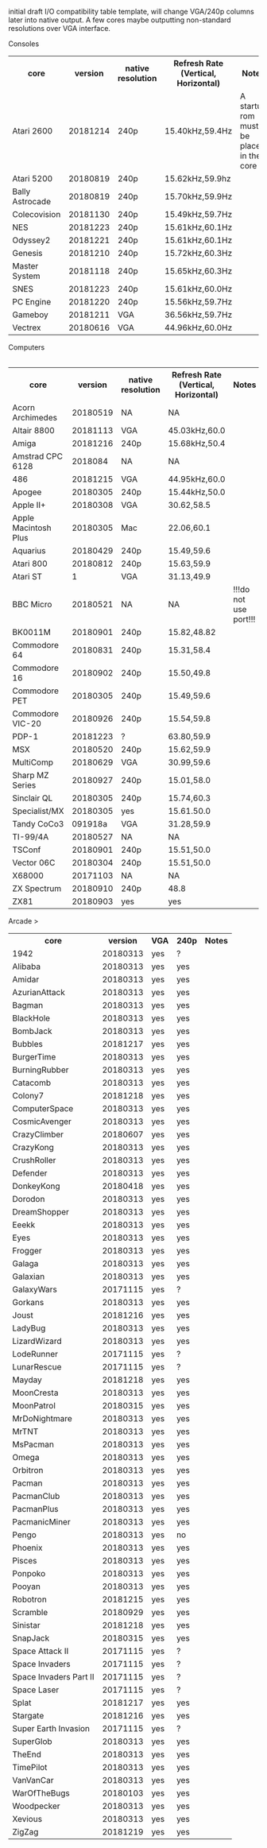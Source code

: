 initial draft I/O compatibility table template, will change VGA/240p columns later into native output.  A few cores maybe outputting non-standard resolutions over VGA interface.


Consoles
<table><tr><th>core</th><th>version</th><th>native resolution</th><th>Refresh Rate (Vertical, Horizontal)</th><th>Notes</th></tr>
<tr><td>Atari 2600</td><td>20181214</td><td>240p</td><td>15.40kHz,59.4Hz</td><td>A startup rom must be placed in the core</td></tr>
<tr><td>Atari 5200</td><td>20180819</td><td>240p</td><td>15.62kHz,59.9hz</td><td></td></tr>
<tr><td>Bally Astrocade</td><td>20180819</td><td>240p</td><td>15.70kHz,59.9Hz</td><td></td></tr>
<tr><td>Colecovision</td><td>20181130</td><td>240p</td><td>15.49kHz,59.7Hz</td><td></td></tr>
<tr><td>NES</td><td>20181223</td><td>240p</td><td>15.61kHz,60.1Hz</td><td></td></tr>
<tr><td>Odyssey2</td><td>20181221</td><td>240p</td><td>15.61kHz,60.1Hz</td><td></td></tr>
<tr><td>Genesis</td><td>20181210</td><td>240p</td><td>15.72kHz,60.3Hz</td><td></td></tr>
<tr><td>Master System</td><td>20181118</td><td>240p</td><td>15.65kHz,60.3Hz</td><td></td></tr>
<tr><td>SNES</td><td>20181223</td><td>240p</td><td>15.61kHz,60.0Hz</td><td></td></tr>
<tr><td>PC Engine</td><td>20181220</td><td>240p</td><td>15.56kHz,59.7Hz</td><td></td></tr>
<tr><td>Gameboy</td><td>20181211</td><td>VGA</td><td>36.56kHz,59.7Hz</td><td></td></tr>
<tr><td>Vectrex</td><td>20180616</td><td>VGA</td><td>44.96kHz,60.0Hz</td><td></td></tr>
</table>
Computers
<table>
<table><tr><th>core</th><th>version</th><th>native resolution</th><th>Refresh Rate (Vertical, Horizontal)</th><th>Notes</th></tr>
<tr><td>Acorn Archimedes</td><td>20180519</td><td>NA</td><td>NA</td><td></td></tr>
<tr><td>Altair 8800</td><td>20181113</td><td>VGA</td><td>45.03kHz,60.0</td><td></td></tr>
<tr><td>Amiga</td><td>20181216</td><td>240p</td><td>15.68kHz,50.4</td><td></td></tr>
<tr><td>Amstrad CPC 6128</td><td>2018084</td><td>NA</td><td>NA</td><td></td></tr>
<tr><td>486</td><td>20181215</td><td>VGA</td><td>44.95kHz,60.0</td><td></td></tr>
<tr><td>Apogee</td><td>20180305</td><td>240p</td><td>15.44kHz,50.0</td><td></td></tr>
<tr><td>Apple II+</td><td>20180308</td><td>VGA</td><td>30.62,58.5</td><td></td></tr>
<tr><td>Apple Macintosh Plus</td><td>20180305</td><td>Mac</td><td>22.06,60.1</td><td></td></tr>
<tr><td>Aquarius</td><td>20180429</td><td>240p</td><td>15.49,59.6</td><td></td></tr>
<tr><td>Atari 800</td><td>20180812</td><td>240p</td><td>15.63,59.9</td><td></td></tr>
<tr><td>Atari ST</td><td>1</td><td>VGA</td><td>31.13,49.9</td><td></td></tr>
<tr><td>BBC Micro</td><td>20180521</td><td>NA</td><td>NA</td><td>!!!do not use port!!!</td></tr>
<tr><td>BK0011M</td><td>20180901</td><td>240p</td><td>15.82,48.82</td><td></td></tr>
<tr><td>Commodore 64</td><td>20180831</td><td>240p</td><td>15.31,58.4</td><td></td></tr>
<tr><td>Commodore 16</td><td>20180902</td><td>240p</td><td>15.50,49.8</td><td></td></tr>
<tr><td>Commodore PET</td><td>20180305</td><td>240p</td><td>15.49,59.6</td><td></td></tr>
<tr><td>Commodore VIC-20</td><td>20180926</td><td>240p</td><td>15.54,59.8</td><td></td></tr>
<tr><td>PDP-1</td><td>20181223</td><td>?</td><td>63.80,59.9</td><td></td></tr>
<tr><td>MSX</td><td>20180520</td><td>240p</td><td>15.62,59.9</td><td></td></tr>
<tr><td>MultiComp</td><td>20180629</td><td>VGA</td><td>30.99,59.6</td><td></td></tr>
<tr><td>Sharp MZ Series</td><td>20180927</td><td>240p</td><td>15.01,58.0</td><td></td></tr>
<tr><td>Sinclair QL</td><td>20180305</td><td>240p</td><td>15.74,60.3</td><td></td></tr>
<tr><td>Specialist/MX</td><td>20180305</td><td>yes</td><td>15.61.50.0</td><td></td></tr>
<tr><td>Tandy CoCo3</td><td>091918a</td><td>VGA</td><td>31.28,59.9</td><td></td></tr>
<tr><td>TI-99/4A</td><td>20180527</td><td>NA</td><td>NA</td><td></td></tr>
<tr><td>TSConf</td><td>20180901</td><td>240p</td><td>15.51,50.0</td><td></td></tr>
<tr><td>Vector 06C</td><td>20180304</td><td>240p</td><td>15.51,50.0</td><td></td></tr>
<tr><td>X68000</td><td>20171103</td><td>NA</td><td>NA</td><td></td></tr>
<tr><td>ZX Spectrum</td><td>20180910</td><td>240p</td><td>48.8</td><td></td></tr>
<tr><td>ZX81</td><td>20180903</td><td>yes</td><td>yes</td><td></td></tr>
</table>
Arcade
<table>
<tr><th>core</th><th>version</th><th>VGA</th><th>240p</th><th>Notes</th></tr>
<tr><td>1942</td><td>20180313</td><td>yes</td><td>?</td><td></td></tr>
<tr><td>Alibaba</td><td>20180313</td><td>yes</td><td>yes</td><td></td></tr>
<tr><td>Amidar</td><td>20180313</td><td>yes</td><td>yes</td><td></td></tr>
<tr><td>AzurianAttack</td><td>20180313</td><td>yes</td><td>yes</td><td></td></tr>
<tr><td>Bagman</td><td>20180313</td><td>yes</td><td>yes</td><td></td></tr>
<tr><td>BlackHole</td><td>20180313</td><td>yes</td><td>yes</td><td></td></tr>
<tr><td>BombJack</td><td>20180313</td><td>yes</td><td>yes</td><td></td></tr>
<tr><td>Bubbles</td><td>20181217</td><td>yes</td><td>yes</td><td></td></tr>
<tr><td>BurgerTime</td><td>20180313</td><td>yes</td><td>yes</td><td></td></tr>
<tr><td>BurningRubber</td><td>20180313</td><td>yes</td><td>yes</td><td></td></tr>
<tr><td>Catacomb</td><td>20180313</td><td>yes</td><td>yes</td><td></td></tr>
<tr><td>Colony7</td><td>20181218</td><td>yes</td><td>yes</td><td></td></tr>
<tr><td>ComputerSpace</td><td>20180313</td><td>yes</td><td>yes</td><td></td></tr>
<tr><td>CosmicAvenger</td><td>20180313</td><td>yes</td><td>yes</td><td></td></tr>
<tr><td>CrazyClimber</td><td>20180607</td><td>yes</td><td>yes</td><td></td></tr>
<tr><td>CrazyKong</td><td>20180313</td><td>yes</td><td>yes</td><td></td></tr>
<tr><td>CrushRoller</td><td>20180313</td><td>yes</td><td>yes</td><td></td></tr>
<tr><td>Defender</td><td>20180313</td><td>yes</td><td>yes</td><td></td></tr>
<tr><td>DonkeyKong</td><td>20180418</td><td>yes</td><td>yes</td><td></td></tr>
<tr><td>Dorodon</td><td>20180313</td><td>yes</td><td>yes</td><td></td></tr>
<tr><td>DreamShopper</td><td>20180313</td><td>yes</td><td>yes</td><td></td></tr>
<tr><td>Eeekk</td><td>20180313</td><td>yes</td><td>yes</td><td></td></tr>
<tr><td>Eyes</td><td>20180313</td><td>yes</td><td>yes</td><td></td></tr>
<tr><td>Frogger</td><td>20180313</td><td>yes</td><td>yes</td><td></td></tr>
<tr><td>Galaga</td><td>20180313</td><td>yes</td><td>yes</td><td></td></tr>
<tr><td>Galaxian</td><td>20180313</td><td>yes</td><td>yes</td><td></td></tr>
<tr><td>GalaxyWars</td><td>20171115</td><td>yes</td><td>?</td><td></td></tr>
<tr><td>Gorkans</td><td>20180313</td><td>yes</td><td>yes</td><td></td></tr>
<tr><td>Joust</td><td>20181216</td><td>yes</td><td>yes</td><td></td></tr>
<tr><td>LadyBug</td><td>20180313</td><td>yes</td><td>yes</td><td></td></tr>
<tr><td>LizardWizard</td><td>20180313</td><td>yes</td><td>yes</td><td></td></tr>
<tr><td>LodeRunner</td><td>20171115</td><td>yes</td><td>?</td><td></td></tr>
<tr><td>LunarRescue</td><td>20171115</td><td>yes</td><td>?</td><td></td></tr>
<tr><td>Mayday</td><td>20181218</td><td>yes</td><td>yes</td><td></td></tr>
<tr><td>MoonCresta</td><td>20180313</td><td>yes</td><td>yes</td><td></td></tr>
<tr><td>MoonPatrol</td><td>20180315</td><td>yes</td><td>yes</td><td></td></tr>
<tr><td>MrDoNightmare</td><td>20180313</td><td>yes</td><td>yes</td><td></td></tr>
<tr><td>MrTNT</td><td>20180313</td><td>yes</td><td>yes</td><td></td></tr>
<tr><td>MsPacman</td><td>20180313</td><td>yes</td><td>yes</td><td></td></tr>
<tr><td>Omega</td><td>20180313</td><td>yes</td><td>yes</td><td></td></tr>
<tr><td>Orbitron</td><td>20180313</td><td>yes</td><td>yes</td><td></td></tr>
<tr><td>Pacman</td><td>20180313</td><td>yes</td><td>yes</td><td></td></tr>
<tr><td>PacmanClub</td><td>20180313</td><td>yes</td><td>yes</td><td></td></tr>
<tr><td>PacmanPlus</td><td>20180313</td><td>yes</td><td>yes</td><td></td></tr>
<tr><td>PacmanicMiner</td><td>20180313</td><td>yes</td><td>yes</td><td></td></tr>>
<tr><td>Pengo</td><td>20180313</td><td>yes</td><td>no</td><td></td></tr>
<tr><td>Phoenix</td><td>20180313</td><td>yes</td><td>yes</td><td></td></tr>
<tr><td>Pisces</td><td>20180313</td><td>yes</td><td>yes</td><td></td></tr>
<tr><td>Ponpoko</td><td>20180313</td><td>yes</td><td>yes</td><td></td></tr>
<tr><td>Pooyan</td><td>20180313</td><td>yes</td><td>yes</td><td></td></tr>
<tr><td>Robotron</td><td>20181215</td><td>yes</td><td>yes</td><td></td></tr>
<tr><td>Scramble</td><td>20180929</td><td>yes</td><td>yes</td><td></td></tr>
<tr><td>Sinistar</td><td>20181218</td><td>yes</td><td>yes</td><td></td></tr>
<tr><td>SnapJack</td><td>20180315</td><td>yes</td><td>yes</td><td></td></tr>
<tr><td>Space Attack II</td><td>20171115</td><td>yes</td><td>?</td><td></td></tr>
<tr><td>Space Invaders</td><td>20171115</td><td>yes</td><td>?</td><td></td></tr>
<tr><td>Space Invaders Part II</td><td>20171115</td><td>yes</td><td>?</td><td></td></tr>
<tr><td>Space Laser</td><td>20171115</td><td>yes</td><td>?</td><td></td></tr>
<tr><td>Splat</td><td>20181217</td><td>yes</td><td>yes</td><td></td></tr>
<tr><td>Stargate</td><td>20181216</td><td>yes</td><td>yes</td><td></td></tr>
<tr><td>Super Earth Invasion</td><td>20171115</td><td>yes</td><td>?</td><td></td></tr>
<tr><td>SuperGlob</td><td>20180313</td><td>yes</td><td>yes</td><td></td></tr>
<tr><td>TheEnd</td><td>20180313</td><td>yes</td><td>yes</td><td></td></tr>
<tr><td>TimePilot</td><td>20180313</td><td>yes</td><td>yes</td><td></td></tr>
<tr><td>VanVanCar</td><td>20180313</td><td>yes</td><td>yes</td><td></td></tr>
<tr><td>WarOfTheBugs</td><td>20180103</td><td>yes</td><td>yes</td><td></td></tr>
<tr><td>Woodpecker</td><td>20180313</td><td>yes</td><td>yes</td><td></td></tr>
<tr><td>Xevious</td><td>20180313</td><td>yes</td><td>yes</td><td></td></tr>
<tr><td>ZigZag</td><td>20181219</td><td>yes</td><td>yes</td><td></td></tr>
</table>






